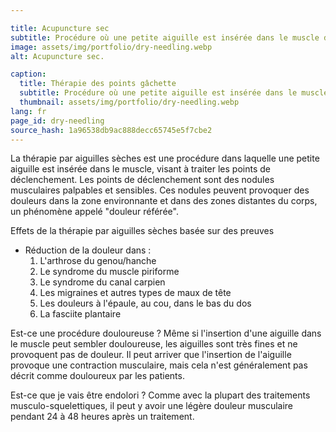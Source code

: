 ```yaml
---

title: Acupuncture sec
subtitle: Procédure où une petite aiguille est insérée dans le muscle dans le but de traiter les points gâchettes. Les points gâchettes sont des nodules musculaires palpables et sensibles. Ces nodules peuvent causer des douleurs dans la zone environnante et dans des régions éloignées du corps, phénomène appelé "douleur référée".
image: assets/img/portfolio/dry-needling.webp
alt: Acupuncture sec.

caption:
  title: Thérapie des points gâchette
  subtitle: Procédure où une petite aiguille est insérée dans le muscle, visant à traiter les points de déclenchement.
  thumbnail: assets/img/portfolio/dry-needling.webp
lang: fr
page_id: dry-needling
source_hash: 1a96538db9ac888decc65745e5f7cbe2
---
```

La thérapie par aiguilles sèches est une procédure dans laquelle une petite aiguille est insérée dans le muscle, visant à traiter les points de déclenchement. Les points de déclenchement sont des nodules musculaires palpables et sensibles. Ces nodules peuvent provoquer des douleurs dans la zone environnante et dans des zones distantes du corps, un phénomène appelé "douleur référée".

Effets de la thérapie par aiguilles sèches basée sur des preuves

- Réduction de la douleur dans :
   1. L'arthrose du genou/hanche
   2. Le syndrome du muscle piriforme
   3. Le syndrome du canal carpien
   4. Les migraines et autres types de maux de tête
   5. Les douleurs à l'épaule, au cou, dans le bas du dos
   6. La fasciite plantaire

Est-ce une procédure douloureuse ?
Même si l'insertion d'une aiguille dans le muscle peut sembler douloureuse, les aiguilles sont très fines et ne provoquent pas de douleur. Il peut arriver que l'insertion de l'aiguille provoque une contraction musculaire, mais cela n'est généralement pas décrit comme douloureux par les patients.

Est-ce que je vais être endolori ?
Comme avec la plupart des traitements musculo-squelettiques, il peut y avoir une légère douleur musculaire pendant 24 à 48 heures après un traitement.